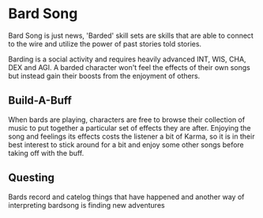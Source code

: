 # Bard Song

Bard Song is just news, 'Barded' skill sets are skills that are able to connect to the wire and utilize the power of past stories told stories.

Barding is a social activity and requires heavily advanced INT, WIS, CHA, DEX and AGI. A barded character won't feel the effects of their own songs but instead gain their boosts from the enjoyment of others.

## Build-A-Buff

When bards are playing, characters are free to browse their collection of music to put together a particular set of effects they are after. Enjoying the song and feelings its effects costs the listener a bit of Karma, so it is in their best interest to stick around for a bit and enjoy some other songs before taking off with the buff.

## Questing

Bards record and catelog things that have happened and another way of interpreting bardsong is finding new adventures